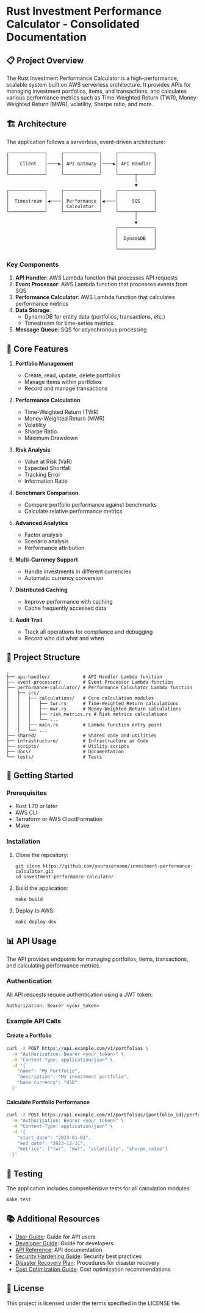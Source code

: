 # Rust Investment Performance Calculator - Consolidated Documentation

## 📋 Project Overview

The Rust Investment Performance Calculator is a high-performance, scalable system built on AWS serverless architecture. It provides APIs for managing investment portfolios, items, and transactions, and calculates various performance metrics such as Time-Weighted Return (TWR), Money-Weighted Return (MWR), volatility, Sharpe ratio, and more.

## 🏗️ Architecture

The application follows a serverless, event-driven architecture:

```
┌─────────────┐     ┌─────────────┐     ┌─────────────┐
│             │     │             │     │             │
│    Client   │────▶│ API Gateway │────▶│ API Handler │
│             │     │             │     │             │
└─────────────┘     └─────────────┘     └──────┬──────┘
                                               │
                                               ▼
┌─────────────┐     ┌─────────────┐     ┌─────────────┐
│             │     │             │     │             │
│  Timestream │◀────│ Performance │◀────│     SQS     │
│             │     │ Calculator  │     │             │
└─────────────┘     └─────────────┘     └──────┬──────┘
                                               │
                                               ▼
                                        ┌─────────────┐
                                        │             │
                                        │  DynamoDB   │
                                        │             │
                                        └─────────────┘
```

### Key Components

1. **API Handler**: AWS Lambda function that processes API requests
2. **Event Processor**: AWS Lambda function that processes events from SQS
3. **Performance Calculator**: AWS Lambda function that calculates performance metrics
4. **Data Storage**: 
   - DynamoDB for entity data (portfolios, transactions, etc.)
   - Timestream for time-series metrics
5. **Message Queue**: SQS for asynchronous processing

## 🧩 Core Features

1. **Portfolio Management**
   - Create, read, update, delete portfolios
   - Manage items within portfolios
   - Record and manage transactions

2. **Performance Calculation**
   - Time-Weighted Return (TWR)
   - Money-Weighted Return (MWR)
   - Volatility
   - Sharpe Ratio
   - Maximum Drawdown

3. **Risk Analysis**
   - Value at Risk (VaR)
   - Expected Shortfall
   - Tracking Error
   - Information Ratio

4. **Benchmark Comparison**
   - Compare portfolio performance against benchmarks
   - Calculate relative performance metrics

5. **Advanced Analytics**
   - Factor analysis
   - Scenario analysis
   - Performance attribution

6. **Multi-Currency Support**
   - Handle investments in different currencies
   - Automatic currency conversion

7. **Distributed Caching**
   - Improve performance with caching
   - Cache frequently accessed data

8. **Audit Trail**
   - Track all operations for compliance and debugging
   - Record who did what and when

## 🧪 Project Structure

```
.
├── api-handler/            # API Handler Lambda function
├── event-processor/        # Event Processor Lambda function
├── performance-calculator/ # Performance Calculator Lambda function
│   ├── src/
│   │   ├── calculations/   # Core calculation modules
│   │   │   ├── twr.rs      # Time-Weighted Return calculations
│   │   │   ├── mwr.rs      # Money-Weighted Return calculations
│   │   │   ├── risk_metrics.rs # Risk metrics calculations
│   │   │   └── ...
│   │   ├── main.rs         # Lambda function entry point
│   │   └── ...
├── shared/                 # Shared code and utilities
├── infrastructure/         # Infrastructure as Code
├── scripts/                # Utility scripts
├── docs/                   # Documentation
└── tests/                  # Tests
```

## 🚀 Getting Started

### Prerequisites

- Rust 1.70 or later
- AWS CLI
- Terraform or AWS CloudFormation
- Make

### Installation

1. Clone the repository:
   ```
   git clone https://github.com/yourusername/investment-performance-calculator.git
   cd investment-performance-calculator
   ```

2. Build the application:
   ```
   make build
   ```

3. Deploy to AWS:
   ```
   make deploy-dev
   ```

## 📊 API Usage

The API provides endpoints for managing portfolios, items, transactions, and calculating performance metrics.

### Authentication

All API requests require authentication using a JWT token:

```
Authorization: Bearer <your_token>
```

### Example API Calls

#### Create a Portfolio

```bash
curl -X POST https://api.example.com/v1/portfolios \
  -H "Authorization: Bearer <your_token>" \
  -H "Content-Type: application/json" \
  -d '{
    "name": "My Portfolio",
    "description": "My investment portfolio",
    "base_currency": "USD"
  }'
```

#### Calculate Portfolio Performance

```bash
curl -X POST https://api.example.com/v1/portfolios/{portfolio_id}/performance \
  -H "Authorization: Bearer <your_token>" \
  -H "Content-Type: application/json" \
  -d '{
    "start_date": "2023-01-01",
    "end_date": "2023-12-31",
    "metrics": ["twr", "mwr", "volatility", "sharpe_ratio"]
  }'
```

## 🧪 Testing

The application includes comprehensive tests for all calculation modules:

```
make test
```

## 📚 Additional Resources

- [User Guide](user-guide.md): Guide for API users
- [Developer Guide](developer-guide.md): Guide for developers
- [API Reference](api_reference.md): API documentation
- [Security Hardening Guide](security-hardening-guide.md): Security best practices
- [Disaster Recovery Plan](disaster-recovery-plan.md): Procedures for disaster recovery
- [Cost Optimization Guide](cost-optimization-guide.md): Cost optimization recommendations

## 📝 License

This project is licensed under the terms specified in the LICENSE file. 
